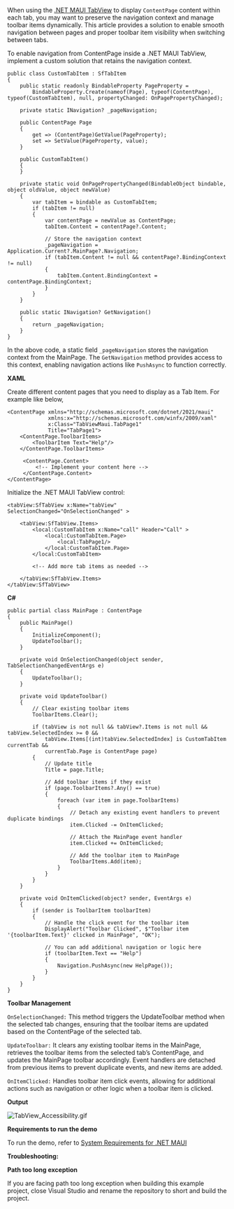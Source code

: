 When using the [.NET MAUI TabView](https://www.syncfusion.com/maui-controls/maui-tab-view) to display `ContentPage` content within each tab, you may want to preserve the navigation context and manage toolbar items dynamically. This article provides a solution to enable smooth navigation between pages and proper toolbar item visibility when switching between tabs.

To enable navigation from ContentPage inside a .NET MAUI TabView, implement a custom solution that retains the navigation context.

```
public class CustomTabItem : SfTabItem
{
    public static readonly BindableProperty PageProperty =
        BindableProperty.Create(nameof(Page), typeof(ContentPage), typeof(CustomTabItem), null, propertyChanged: OnPagePropertyChanged);

    private static INavigation? _pageNavigation;

    public ContentPage Page
    {
        get => (ContentPage)GetValue(PageProperty);
        set => SetValue(PageProperty, value);
    }

    public CustomTabItem()
    {
    }

    private static void OnPagePropertyChanged(BindableObject bindable, object oldValue, object newValue)
    {
        var tabItem = bindable as CustomTabItem;
        if (tabItem != null)
        {
            var contentPage = newValue as ContentPage;
            tabItem.Content = contentPage?.Content;

            // Store the navigation context
            _pageNavigation = Application.Current?.MainPage?.Navigation;
            if (tabItem.Content != null && contentPage?.BindingContext != null)
            {
                tabItem.Content.BindingContext = contentPage.BindingContext;
            }
        }
    }

    public static INavigation? GetNavigation()
    {
        return _pageNavigation;
    }
}
```

In the above code, a static field `_pageNavigation` stores the navigation context from the MainPage. The `GetNavigation` method provides access to this context, enabling navigation actions like `PushAsync` to function correctly.

**XAML**

Create different content pages that you need to display as a Tab Item. For example like below,

```
<ContentPage xmlns="http://schemas.microsoft.com/dotnet/2021/maui"
             xmlns:x="http://schemas.microsoft.com/winfx/2009/xaml"
             x:Class="TabViewMaui.TabPage1"
             Title="TabPage1">
    <ContentPage.ToolbarItems>
        <ToolbarItem Text="Help"/>
    </ContentPage.ToolbarItems>
    
     <ContentPage.Content>
         <!-- Implement your content here -->
     </ContentPage.Content>
</ContentPage>
```

Initialize the .NET MAUI TabView control:

```
<tabView:SfTabView x:Name="tabView" SelectionChanged="OnSelectionChanged" >

    <tabView:SfTabView.Items>
        <local:CustomTabItem x:Name="call" Header="Call" >
            <local:CustomTabItem.Page>
                <local:TabPage1/>
            </local:CustomTabItem.Page>
        </local:CustomTabItem>

        <!-- Add more tab items as needed -->

    </tabView:SfTabView.Items>
</tabView:SfTabView>
```

**C#**

```
public partial class MainPage : ContentPage
{
    public MainPage()
    {
        InitializeComponent();
        UpdateToolbar();
    }

    private void OnSelectionChanged(object sender, TabSelectionChangedEventArgs e)
    {
        UpdateToolbar();
    }

    private void UpdateToolbar()
    {
        // Clear existing toolbar items
        ToolbarItems.Clear();

        if (tabView is not null && tabView?.Items is not null && tabView.SelectedIndex >= 0 &&
            tabView.Items[(int)tabView.SelectedIndex] is CustomTabItem currentTab &&
            currentTab.Page is ContentPage page)
        {
            // Update title
            Title = page.Title;

            // Add toolbar items if they exist
            if (page.ToolbarItems?.Any() == true)
            {
                foreach (var item in page.ToolbarItems)
                {
                    // Detach any existing event handlers to prevent duplicate bindings
                    item.Clicked -= OnItemClicked;

                    // Attach the MainPage event handler
                    item.Clicked += OnItemClicked;

                    // Add the toolbar item to MainPage
                    ToolbarItems.Add(item);
                }
            }
        }
    }

    private void OnItemClicked(object? sender, EventArgs e)
    {
        if (sender is ToolbarItem toolbarItem)
        {
            // Handle the click event for the toolbar item
            DisplayAlert("Toolbar Clicked", $"Toolbar item '{toolbarItem.Text}' clicked in MainPage", "OK");
            
            // You can add additional navigation or logic here
            if (toolbarItem.Text == "Help")
            {
                Navigation.PushAsync(new HelpPage());
            }
        }
    }
}
```

**Toolbar Management**

`OnSelectionChanged:` This method triggers the UpdateToolbar method when the selected tab changes, ensuring that the toolbar items are updated based on the ContentPage of the selected tab.

`UpdateToolbar:` It clears any existing toolbar items in the MainPage, retrieves the toolbar items from the selected tab’s ContentPage, and updates the MainPage toolbar accordingly. Event handlers are detached from previous items to prevent duplicate events, and new items are added.

`OnItemClicked:` Handles toolbar item click events, allowing for additional actions such as navigation or other logic when a toolbar item is clicked.

**Output**

![TabView_Accessibility.gif](https://support.syncfusion.com/kb/agent/attachment/article/18735/inline?token=eyJhbGciOiJodHRwOi8vd3d3LnczLm9yZy8yMDAxLzA0L3htbGRzaWctbW9yZSNobWFjLXNoYTI1NiIsInR5cCI6IkpXVCJ9.eyJpZCI6IjM1NDQ3Iiwib3JnaWQiOiIzIiwiaXNzIjoic3VwcG9ydC5zeW5jZnVzaW9uLmNvbSJ9.ax-Kh0uMIigfCXXOpIQYm9toiQPedQYwNfK0JzzVrCo)

**Requirements to run the demo**
 
To run the demo, refer to [System Requirements for .NET MAUI](https://help.syncfusion.com/maui/system-requirements)
 
**Troubleshooting:**

**Path too long exception** 

If you are facing path too long exception when building this example project, close Visual Studio and rename the repository to short and build the project.